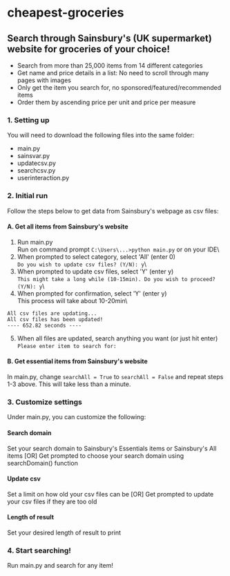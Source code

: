 # cheapest-groceries
## Search through Sainsbury's (UK supermarket) website for groceries of your choice!

<ul>
  <li>Search from more than 25,000 items from 14 different categories</li>
  <li>Get name and price details in a list: No need to scroll through many pages with images</li>
  <li>Only get the item you search for, no sponsored/featured/recommended items</li>
  <li>Order them by ascending price per unit and price per measure</li>
</ul>


### 1. Setting up
You will need to download the following files into the same folder:
  <ul>
    <li>main.py</li>
    <li>sainsvar.py</li>
    <li>updatecsv.py</li>
    <li>searchcsv.py</li>
    <li>userinteraction.py</li>
  </ul>


### 2. Initial run
Follow the steps below to get data from Sainsbury's webpage as csv files:

#### A. Get all items from Sainsbury's website
1. Run main.py\
Run on command prompt `C:\Users\...>python main.py` or on your IDE\
2. When prompted to select category, select 'All' (enter 0)\
`Do you wish to update csv files? (Y/N): y`\
3. When prompted to update csv files, select 'Y' (enter y)\
`This might take a long while (10-15min). Do you wish to proceed? (Y/N): y`\
4. When prompted for confirmation, select 'Y' (enter y)\
This process will take about 10-20min\
```
All csv files are updating...
All csv files has been updated!
---- 652.82 seconds ----
```
5. When all files are updated, search anything you want (or just hit enter)\
`Please enter item to search for:`

#### B. Get essential items from Sainsbury's website
In main.py, change `searchAll = True` to `searchAll = False` and repeat steps 1-3 above. This will take less than a minute.

### 3. Customize settings
Under main.py, you can customize the following:

#### Search domain
Set your search domain to Sainsbury's Essentials items or Sainsbury's All items [OR] Get prompted to choose your search domain using searchDomain() function

#### Update csv
Set a limit on how old your csv files can be [OR] Get prompted to update your csv files if they are too old

#### Length of result
Set your desired length of result to print


### 4. Start searching!
Run main.py and search for any item!
